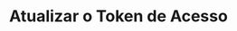 ---
title: Atualizar o Token de Acesso
api:
  file: TesteReadme.json
  operationId: post_refresh-token
hidden: false
---